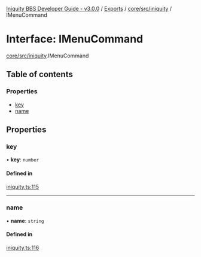 [Iniquity BBS Developer Guide - v3.0.0](../README.md) / [Exports](../modules.md) / [core/src/iniquity](../modules/core_src_iniquity.md) / IMenuCommand

# Interface: IMenuCommand

[core/src/iniquity](../modules/core_src_iniquity.md).IMenuCommand

## Table of contents

### Properties

- [key](core_src_iniquity.IMenuCommand.md#key)
- [name](core_src_iniquity.IMenuCommand.md#name)

## Properties

### key

• **key**: `number`

#### Defined in

[iniquity.ts:115](https://github.com/iniquitybbs/iniquity/blob/03d7ad1/packages/core/src/iniquity.ts#L115)

___

### name

• **name**: `string`

#### Defined in

[iniquity.ts:116](https://github.com/iniquitybbs/iniquity/blob/03d7ad1/packages/core/src/iniquity.ts#L116)
